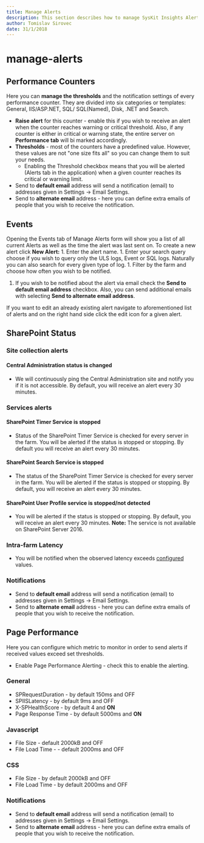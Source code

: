 ```yaml
---
title: Manage Alerts
description: This section describes how to manage SysKit Insights Alerts.
author: Tomislav Sirovec
date: 31/1/2018
---
```


# manage-alerts

## Performance Counters

Here you can **manage the thresholds** and the notification settings of every performance counter. They are divided into six categories or templates: General, IIS/ASP.NET, SQL/ SQL\(Named\), Disk, .NET and Search.

* **Raise alert** for this counter - enable this if you wish to receive an alert when the counter reaches warning or critical threshold. Also, if any counter is either in critical or warning state, the entire server on **Performance tab** will bi marked accordingly.
* **Thresholds** - most of the counters have a predefined value. However, these values are not "one size fits all" so you can change them to suit your needs.
  * Enabling the Threshold checkbox means that you will be alerted \(Alerts tab in the application\) when a given counter reaches its critical or warning limit. 
* Send to **default email** address will send a notification \(email\) to addresses given in Settings -&gt; Email Settings.
* Send to **alternate email** address - here you can define extra emails of people that you wish to receive the notification. 

## Events

Opening the Events tab of Manage Alerts form will show you a list of all current Alerts as well as the time the alert was last sent on. To create a new alert click **New Alert:** 1. Enter the alert name. 1. Enter your search query choose if you wish to query only the ULS logs, Event or SQL logs. Naturally you can also search for every given type of log. 1. Filter by the farm and choose how often you wish to be notified.  
1. If you wish to be notified about the alert via email check the **Send to default email address** checkbox. Also, you can send additional emails with selecting **Send to alternate email address**.

If you want to edit an already existing alert navigate to aforementioned list of alerts and on the right hand side click the edit icon for a given alert.

## SharePoint Status

### Site collection alerts

#### Central Administration status is changed

* We will continuously ping the Central Administration site and notify you if it is not accessible. By default, you will receive an alert every 30 minutes.

### Services alerts

#### SharePoint Timer Service is stopped

* Status of the SharePoint Timer Service is checked for every server in the farm. You will be alerted if the status is stopped or stopping. By default you will receive an alert every 30 minutes. 

#### SharePoint Search Service is stopped

* The status of the SharePoint Timer Service is checked for every server in the farm. You will be alerted if the status is stopped or stopping. By default, you will receive an alert every 30 minutes.

#### SharePoint User Profile service is stopped/not detected

* You will be alerted if the status is stopped or stopping. By default, you will receive an alert every 30 minutes. **Note:** The service is not available on SharePoint Server 2016.

### Intra-farm Latency

* You will be notified when the observed latency exceeds [configured](manage-alerts.md#internal/how-to/customize-settings) values. 

### Notifications

* Send to **default email** address will send a notification \(email\) to addresses given in Settings -&gt; Email Settings.
* Send to **alternate email** address - here you can define extra emails of people that you wish to receive the notification.

## Page Performance

Here you can configure which metric to monitor in order to send alerts if received values exceed set thresholds.

* Enable Page Performance Alerting - check this to enable the alerting.

### General

* SPRequestDuration - by default 150ms and OFF
* SPIISLatency - by default 9ms and OFF
* X-SPHealthScore - by default 4 and **ON**
* Page Response Time - by default 5000ms and **ON**

### Javascript

* File Size - default 2000kB and OFF
* File Load Time - - default 2000ms and OFF

### CSS

* File Size - by default 2000kB and OFF
* File Load Time - by default 2000ms and OFF

### Notifications

* Send to **default email** address will send a notification \(email\) to addresses given in Settings -&gt; Email Settings.
* Send to **alternate email** address - here you can define extra emails of people that you wish to receive the notification.


